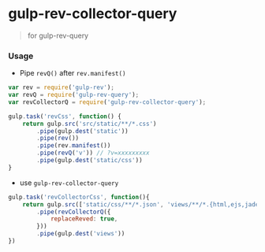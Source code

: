 # gulp-rev-collector-query
> for gulp-rev-query


### Usage

* Pipe `revQ()` after `rev.manifest()`

```js
var rev = require('gulp-rev');
var revQ = require('gulp-rev-query');
var revCollectorQ = require('gulp-rev-collector-query');

gulp.task('revCss', function() {
    return gulp.src('src/static/**/*.css')
        .pipe(gulp.dest('static'))
        .pipe(rev())
        .pipe(rev.manifest())
        .pipe(revQ('v')) // ?v=xxxxxxxxx
        .pipe(gulp.dest('static/css'))
}
```

* use `gulp-rev-collector-query`

```js
gulp.task('revCollectorCss', function(){
    return gulp.src(['static/css/**/*.json', 'views/**/*.{html,ejs,jade}'])
        .pipe(revCollectorQ({
            replaceReved: true,
        }))
        .pipe(gulp.dest('views'))
})

```
